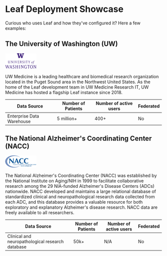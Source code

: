# Leaf Deployment Showcase
Curious who uses Leaf and how they've configured it? Here a few examples:


## The University of Washington (UW)
<a href="https://www.uwmedicine.org/" target="_blank">
    <img src="../../images/uw.png" width="100px" />
</a>

UW Medicine is a leading healthcare and biomedical research organization located in the Puget Sound area in the Northwest United States. As the home of the Leaf development team in UW Medicine Research IT, UW Medicine has hosted a flagship Leaf instance since 2018.

| Data Source | Number of Patients | Number of active users | Federated |
| --- | --- | --- | --- |
| Enterprise Data Warehouse | 5 million+ | 400+ | No |

## The National Alzheimer's Coordinating Center (NACC)
<a href="https://naccdata.org/" target="_blank">
    <img src="../../images/nacc.png" width="100px" />
</a>

The National Alzheimer's Coordinating Center (NACC) was established by the National Institute on Aging/NIH in 1999 to facilitate collaborative research among the 29 NIA-funded Alzheimer's Disease Centers (ADCs) nationwide. NACC developed and maintains a large relational database of standardized clinical and neuropathological research data collected from each ADC, and this database provides a valuable resource for both exploratory and explanatory Alzheimer's disease research. NACC data are freely available to all researchers.

| Data Source | Number of Patients | Number of active users | Federated |
| --- | --- | --- | --- |
| Clinical and neuropathological research database | 50k+ | N/A | No |